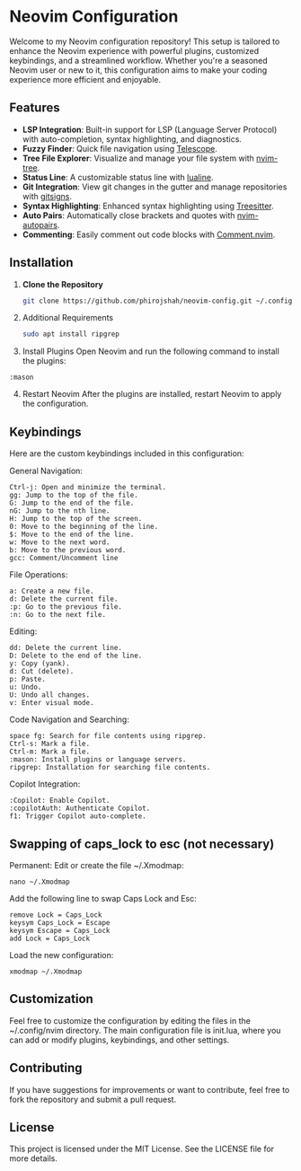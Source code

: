 # Neovim Configuration

Welcome to my Neovim configuration repository! This setup is tailored to enhance the Neovim experience with powerful plugins, customized keybindings, and a streamlined workflow. Whether you're a seasoned Neovim user or new to it, this configuration aims to make your coding experience more efficient and enjoyable.

## Features

- **LSP Integration**: Built-in support for LSP (Language Server Protocol) with auto-completion, syntax highlighting, and diagnostics.
- **Fuzzy Finder**: Quick file navigation using [Telescope](https://github.com/nvim-telescope/telescope.nvim).
- **Tree File Explorer**: Visualize and manage your file system with [nvim-tree](https://github.com/kyazdani42/nvim-tree.lua).
- **Status Line**: A customizable status line with [lualine](https://github.com/nvim-lualine/lualine.nvim).
- **Git Integration**: View git changes in the gutter and manage repositories with [gitsigns](https://github.com/lewis6991/gitsigns.nvim).
- **Syntax Highlighting**: Enhanced syntax highlighting using [Treesitter](https://github.com/nvim-treesitter/nvim-treesitter).
- **Auto Pairs**: Automatically close brackets and quotes with [nvim-autopairs](https://github.com/windwp/nvim-autopairs).
- **Commenting**: Easily comment out code blocks with [Comment.nvim](https://github.com/numToStr/Comment.nvim).

## Installation

1. **Clone the Repository**
   ```bash
   git clone https://github.com/phirojshah/neovim-config.git ~/.config/nvim


2. Additional Requirements
    ```bash
    sudo apt install ripgrep
    ```

3. Install Plugins Open Neovim and run the following command to install the plugins:
```
:mason
```
4. Restart Neovim After the plugins are installed, restart Neovim to apply the configuration.

## Keybindings

 Here are the custom keybindings included in this configuration:

General Navigation:
```
Ctrl-j: Open and minimize the terminal.
gg: Jump to the top of the file.
G: Jump to the end of the file.
nG: Jump to the nth line.
H: Jump to the top of the screen.
0: Move to the beginning of the line.
$: Move to the end of the line.
w: Move to the next word.
b: Move to the previous word.
gcc: Comment/Uncomment line
```
 
File Operations:
```
a: Create a new file.
d: Delete the current file.
:p: Go to the previous file.
:n: Go to the next file.
```

Editing:
```
dd: Delete the current line.
D: Delete to the end of the line.
y: Copy (yank).
d: Cut (delete).
p: Paste.
u: Undo.
U: Undo all changes.
v: Enter visual mode.
```

Code Navigation and Searching:
```
space fg: Search for file contents using ripgrep.
Ctrl-s: Mark a file.
Ctrl-m: Mark a file.
:mason: Install plugins or language servers.
ripgrep: Installation for searching file contents.
```

Copilot Integration:
```
:Copilot: Enable Copilot.
:copilotAuth: Authenticate Copilot.
f1: Trigger Copilot auto-complete.
```

## Swapping of caps_lock to esc (not necessary)
Permanent:
Edit or create the file ~/.Xmodmap:
```
nano ~/.Xmodmap
```

Add the following line to swap Caps Lock and Esc:
```
remove Lock = Caps_Lock
keysym Caps_Lock = Escape
keysym Escape = Caps_Lock
add Lock = Caps_Lock
```

Load the new configuration:
```
xmodmap ~/.Xmodmap
```

## Customization
 Feel free to customize the configuration by editing the files in the ~/.config/nvim directory. The main configuration file is init.lua, where you can add or modify plugins, keybindings, and other settings.


## Contributing
 If you have suggestions for improvements or want to contribute, feel free to fork the repository and submit a pull request.

## License
 This project is licensed under the MIT License. See the LICENSE file for more details.
